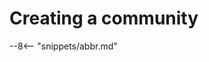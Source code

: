 <!-- SPDX-License-Identifier: CC-BY-4.0 -->
<!-- Copyright Contributors to the ODPi Egeria project. -->

# Creating a community



--8<-- "snippets/abbr.md"